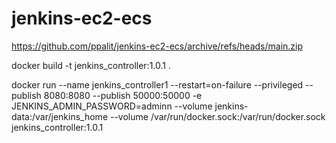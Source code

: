 # jenkins-ec2-ecs
https://github.com/ppalit/jenkins-ec2-ecs/archive/refs/heads/main.zip

docker build -t jenkins_controller:1.0.1 .

docker run --name jenkins_controller1 --restart=on-failure --privileged --publish 8080:8080 --publish 50000:50000 -e JENKINS_ADMIN_PASSWORD=adminn --volume jenkins-data:/var/jenkins_home --volume /var/run/docker.sock:/var/run/docker.sock jenkins_controller:1.0.1

